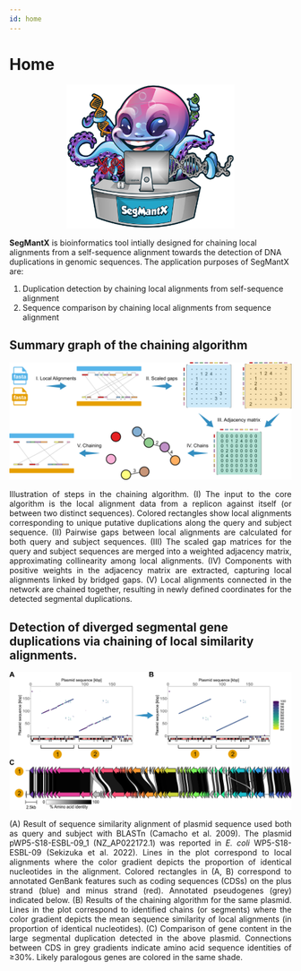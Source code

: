 ```yaml
---
id: home
---
```

# Home

<p align="center">
  <img src="img/polished_mascot_segmantx.png" alt="SegMantX Mascot" style="width: 300px; height: auto;">
</p>

**SegMantX** is bioinformatics tool intially designed for chaining local alignments from a self-sequence alignment towards the detection of DNA duplications in genomic sequences. The application purposes of SegMantX are:

1. Duplication detection by chaining local alignments from self-sequence alignment
2. Sequence comparison by chaining local alignments from sequence alignment

## Summary graph of the chaining algorithm

<p align="center">
  <img src="img/segmantx_abstract_summary.png" alt="SegMantX abstract summary" style="width: 800px; height: auto;">
</p>
<div style="text-align: justify;">
    Illustration of steps in the chaining algorithm. (I) The input to the core algorithm is the local alignment data from a replicon against itself (or between two distinct sequences). Colored rectangles show local alignments corresponding to unique putative duplications along the query and subject sequence. (II) Pairwise gaps between local alignments are calculated for both query and subject sequences. (III) The scaled gap matrices for the query and subject sequences are merged into a weighted adjacency matrix, approximating collinearity among local alignments. (IV) Components with positive weights in the adjacency matrix are extracted, capturing local alignments linked by bridged gaps. (V) Local alignments connected in the network are chained together, resulting in newly defined coordinates for the detected segmental duplications.
</div>

## Detection of diverged segmental gene duplications via chaining of local similarity alignments.

<p align="center">
  <img src="img/chaining_towards_duplication_detection.png" alt="SegMantX duplication detection" style="width: 800px; height: auto;">
</p>
<div style="text-align: justify;">
    (A) Result of sequence similarity alignment of plasmid sequence used both as query and subject with BLASTn (Camacho et al. 2009). The plasmid pWP5-S18-ESBL-09_1 (NZ_AP022172.1) was reported in <em>E. coli</em> WP5-S18-ESBL-09 (Sekizuka et al. 2022). Lines in the plot correspond to local alignments where the color gradient depicts the proportion of identical nucleotides in the alignment. Colored rectangles in (A, B) correspond to annotated GenBank features such as coding sequences (CDSs) on the plus strand (blue) and minus strand (red). Annotated pseudogenes (grey) indicated below.  
    (B) Results of the chaining algorithm for the same plasmid. Lines in the plot correspond to identified chains (or segments) where the color gradient depicts the mean sequence similarity of local alignments (in proportion of identical nucleotides).  
    (C) Comparison of gene content in the large segmental duplication detected in the above plasmid. Connections between CDS in grey gradients indicate amino acid sequence identities of ≥30%. Likely paralogous genes are colored in the same shade.
</div>